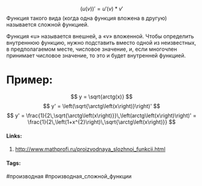 $$
(u(v))' = u'(v) * v'
$$
    Функция такого вида (когда одна функция вложена в другую) называется сложной функцией.

Функция «u» называется внешней, а «v» вложенной. 
Чтобы определить внутреннюю функцию, нужно подставить вместо одной из неизвестных, в предполагаемом месте, числовое значение, и, если многочлен принимает числовое значение, то это и будет внутренней функцией.
# Пример:
$$ y = \sqrt{arctg(x)} $$
$$ 
y' = \left(\sqrt{\arctg\left(x\right)}\right)'
$$
$$ 
y' = \frac{1}{2\,\sqrt{\arctg\left(x\right)}}\,\left(arctg\left(x\right)\right)' = \frac{1}{2\,\left(1+x^{2}\right)\,\sqrt{\arctg\left(x\right)}}
$$

#### Links:
1. http://www.mathprofi.ru/proizvodnaya_slozhnoi_funkcii.html

#### Tags:
#производная 
#производная_сложной_функции
